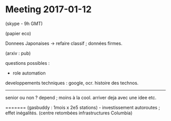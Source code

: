 
# Meeting 2017-01-12

(skype - 9h GMT)

(papier eco)

Donnees Japonaises -> refaire classif ; données firmes.

(arxiv : pub)

questions possibles :
  - role automation

developpements techniques : google, ocr.
histoire des technos.

-----

senior ou non ? depend ; moins à la cool.
arriver deja avec une idee etc.


=======
(gasbuddy : 1mois x 2e5 stations) - investissement autoroutes ; effet inégalités.
(centre retombées infrastructures Columbia)
